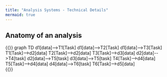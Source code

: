 ```yaml
---
title: "Analysis Systems - Technical Details"
mermaid: true
---
```


## Anatomy of an analysis

{{<mermaid>}}
graph TD 
  d1[data]-->T1[Task]
  d1[data]-->T2[Task]
  d1[data]-->T3[Task]
  T1[Task]-->d2[data]
  T2[Task]-->d2[data]
  T3[Task]-->d3[data]
  d2[data]-->T4[task]
  d2[data]-->T5[task]
  d3[data]-->T5[task]
  T4[Task]-->d4[data]
  T5[Task]-->d4[data]
  d4[data]-->T6[task]
  T6[Task]-->d5[data]  
{{</mermaid>}}
